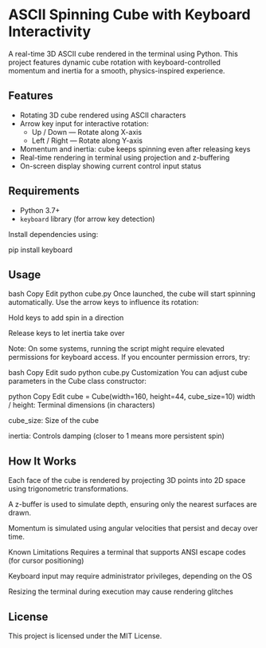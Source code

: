 # ASCII Spinning Cube with Keyboard Interactivity

A real-time 3D ASCII cube rendered in the terminal using Python. This project features dynamic cube rotation with keyboard-controlled momentum and inertia for a smooth, physics-inspired experience.

## Features

- Rotating 3D cube rendered using ASCII characters
- Arrow key input for interactive rotation:
  - Up / Down — Rotate along X-axis
  - Left / Right — Rotate along Y-axis
- Momentum and inertia: cube keeps spinning even after releasing keys
- Real-time rendering in terminal using projection and z-buffering
- On-screen display showing current control input status

## Requirements

- Python 3.7+
- `keyboard` library (for arrow key detection)

Install dependencies using:

pip install keyboard

## Usage
bash
Copy
Edit
python cube.py
Once launched, the cube will start spinning automatically. Use the arrow keys to influence its rotation:

Hold keys to add spin in a direction

Release keys to let inertia take over

Note: On some systems, running the script might require elevated permissions for keyboard access. If you encounter permission errors, try:

bash
Copy
Edit
sudo python cube.py
Customization
You can adjust cube parameters in the Cube class constructor:

python
Copy
Edit
cube = Cube(width=160, height=44, cube_size=10)
width / height: Terminal dimensions (in characters)

cube_size: Size of the cube

inertia: Controls damping (closer to 1 means more persistent spin)

## How It Works
Each face of the cube is rendered by projecting 3D points into 2D space using trigonometric transformations.

A z-buffer is used to simulate depth, ensuring only the nearest surfaces are drawn.

Momentum is simulated using angular velocities that persist and decay over time.

Known Limitations
Requires a terminal that supports ANSI escape codes (for cursor positioning)

Keyboard input may require administrator privileges, depending on the OS

Resizing the terminal during execution may cause rendering glitches

## License
This project is licensed under the MIT License.
